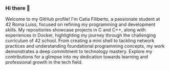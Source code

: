 ### Hi there 👋
Welcome to my GitHub profile! I'm Catia Filiberto, a passionate student at 42 Roma Luiss, focused on refining my programming and development skills. My repositories showcase projects in C and C++, along with experiences in Docker, highlighting my journey through the challenging curriculum of 42 school. From creating a mini shell to tackling network practices and understanding foundational programming concepts, my work demonstrates a deep commitment to technology mastery. Explore my contributions for a glimpse into my dedication towards learning and professional growth in the tech field.

<!--
**Katyy123/Katyy123** is a ✨ _special_ ✨ repository because its `README.md` (this file) appears on your GitHub profile.

Here are some ideas to get you started:

- 🔭 I’m currently working on ...
- 🌱 I’m currently learning ...
- 👯 I’m looking to collaborate on ...
- 🤔 I’m looking for help with ...
- 💬 Ask me about ...
- 📫 How to reach me: ...
- 😄 Pronouns: ...
- ⚡ Fun fact: ...
-->
